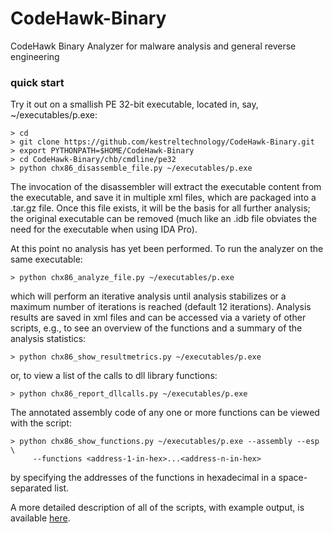 # CodeHawk-Binary
CodeHawk Binary Analyzer for malware analysis and general reverse
engineering

### quick start

Try it out on a smallish PE 32-bit executable, located in, say, ~/executables/p.exe:
```
> cd
> git clone https://github.com/kestreltechnology/CodeHawk-Binary.git
> export PYTHONPATH=$HOME/CodeHawk-Binary
> cd CodeHawk-Binary/chb/cmdline/pe32
> python chx86_disassemble_file.py ~/executables/p.exe
```
The invocation of the disassembler will extract the executable content
from the executable, and save it in multiple xml files, which are
packaged into a .tar.gz file. Once this file exists, it will be the
basis for all further analysis; the original executable can be removed
(much like an .idb file obviates the need for the executable when
using IDA Pro).

At this point no analysis has yet been performed. To run the analyzer
on the same executable:
```
> python chx86_analyze_file.py ~/executables/p.exe
```
which will perform an iterative analysis until analysis stabilizes or
a maximum number of iterations is reached (default 12 iterations).
Analysis results are saved in xml files and can be accessed via a
variety of other scripts, e.g., to see an overview of the functions
and a summary of the analysis statistics:
```
> python chx86_show_resultmetrics.py ~/executables/p.exe
```
or, to view a list of the calls to dll library functions:
```
> python chx86_report_dllcalls.py ~/executables/p.exe
```
The annotated assembly code of any one or more functions can be viewed
with the script:
```
> python chx86_show_functions.py ~/executables/p.exe --assembly --esp \
     --functions <address-1-in-hex>...<address-n-in-hex>
```
by specifying the addresses of the functions in hexadecimal in a
space-separated list.

A more detailed description of all of the scripts, with example
output, is available [here](chb/cmdline/pe32/README.md).
